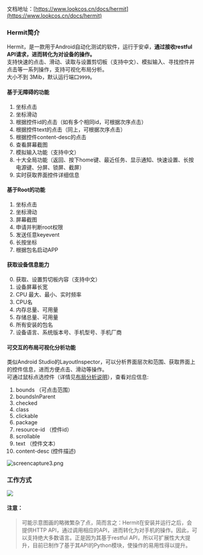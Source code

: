 
文档地址：[https://www.lookcos.cn/docs/hermit](https://www.lookcos.cn/docs/hermit)

### Hermit简介

Hermit，是一款用于Android自动化测试的软件，运行于安卓，**通过接收restful API请求，进而转化为对设备的操作。**  
支持快速的点击、滑动、读取与设置剪切板（支持中文）、模拟输入、寻找控件并点击等一系列操作，支持可视化布局分析。  
大小不到 3Mib，默认运行端口`9999`。


#### 基于无障碍的功能   
1. 坐标点击
2. 坐标滑动  
3. 根据控件id的点击（如有多个相同id，可根据次序点击）
4. 根据控件text的点击（同上，可根据次序点击）
5. 根据控件content-desc的点击  
6. 查看屏幕截图  
7. 模拟输入功能（支持中文）
8. 十大全局功能（返回、按下home键、最近任务、显示通知、快速设置、长按电源键、分屏、锁屏、截屏）
9. 实时获取界面控件详细信息  


#### 基于Root的功能
1. 坐标点击  
2. 坐标滑动
3. 屏幕截图
4. 申请并判断root权限
5. 发送任意keyevent
6. 长按坐标
7. 根据包名启动APP


#### 获取设备信息能力  
0. 获取、设置剪切板内容（支持中文）
1. 设备屏幕长宽  
2. CPU 最大、最小、实时频率
3. CPU名
4. 内存总量、可用量
5. 存储总量、可用量
6. 所有安装的包名
7. 设备语言、系统版本号、手机型号、手机厂商


#### 可交互的布局可视化分析功能      
类似Android Studio的LayoutInspector，可以分析界面层次和范围、获取界面上的控件信息，进而方便点击、滑动等操作。  
可通过鼠标点选控件（详情见[布局分析说明](/zh-cn/uiautomator)），查看对应信息:  
1. bounds （可点击范围）
2. boundsInParent
3. checked
4. class
5. clickable
6. package
7. resource-id （控件id）
8. scrollable 
9. text （控件文本）
10. content-desc (控件描述)

![screencapture3.png](https://lookcos.cn/usr/uploads/2021/02/3890288493.png)

### 工作方式

![](https://www.lookcos.cn/usr/uploads/2021/01/2021012804240032.png)

#### 注意：
> 可能示意图画的略微繁杂了点，简而言之：Hermit在安装并运行之后，会提供HTTP API，通过调用相应的API，进而转化为对手机的操作。因此，可以支持绝大多数语言。正是因为其基于restful API，所以可扩展性大大提升，目前已制作了基于其API的Python模块，使操作的易用性得以提升。
